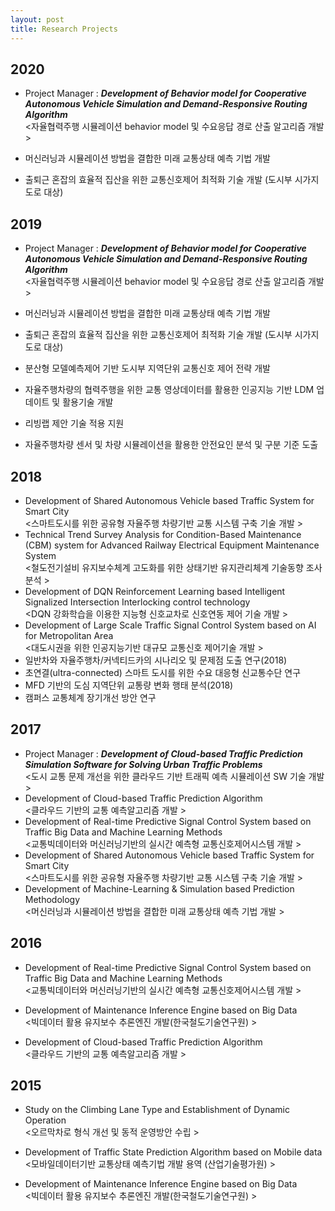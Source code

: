 ```yaml
---
layout: post
title: Research Projects
---
```




## 2020
* Project Manager : ***Development of Behavior model for Cooperative Autonomous Vehicle Simulation and Demand-Responsive Routing Algorithm*** <br> 
<자율협력주행 시뮬레이션 behavior model 및 수요응답 경로 산출 알고리즘 개발>
* 머신러닝과 시뮬레이션 방법을 결합한 미래 교통상태 예측 기법 개발

* 출퇴근 혼잡의 효율적 집산을 위한 교통신호제어 최적화 기술 개발 (도시부 시가지 도로 대상)


## 2019
* Project Manager : ***Development of Behavior model for Cooperative Autonomous Vehicle Simulation and Demand-Responsive Routing Algorithm*** <br> 
<자율협력주행 시뮬레이션 behavior model 및 수요응답 경로 산출 알고리즘 개발>
* 머신러닝과 시뮬레이션 방법을 결합한 미래 교통상태 예측 기법 개발

* 출퇴근 혼잡의 효율적 집산을 위한 교통신호제어 최적화 기술 개발 (도시부 시가지 도로 대상)
* 분산형 모델예측제어 기반 도시부 지역단위 교통신호 제어 전략 개발
* 자율주행차량의 협력주행을 위한 교통 영상데이터를 활용한 인공지능 기반 LDM 업데이트 및 활용기술 개발
* 리빙랩 제안 기술 적용 지원
* 자율주행차량 센서 및 차량 시뮬레이션을 활용한 안전요인 분석 및 구분 기준 도출

## 2018
* Development of Shared Autonomous Vehicle based Traffic System for Smart City <br> <스마트도시를 위한 공유형 자율주행 차량기반 교통 시스템 구축 기술 개발 >
* Technical Trend Survey Analysis for Condition-Based Maintenance (CBM) system for Advanced Railway Electrical Equipment Maintenance System <br> <철도전기설비 유지보수체계 고도화를 위한 상태기반 유지관리체계 기술동향 조사 분석 >
* Development of DQN Reinforcement Learning based Intelligent Signalized Intersection Interlocking control technology <br> <DQN 강화학습을 이용한 지능형 신호교차로 신호연동 제어 기술 개발 >
* Development of Large Scale Traffic Signal Control System based on AI for Metropolitan Area <br> <대도시권을 위한 인공지능기반 대규모 교통신호 제어기술 개발 >
* 일반차와 자율주행차/커넥티드카의 시나리오 및 문제점 도출 연구(2018)
* 초연결(ultra-connected) 스마트 도시를 위한 수요 대응형 신교통수단 연구
* MFD 기반의 도심 지역단위 교통량 변화 행태 분석(2018)
* 캠퍼스 교통체계 장기개선 방안 연구

## 2017
* Project Manager : ***Development of Cloud-based Traffic Prediction Simulation Software for Solving Urban Traffic Problems*** <br> <도시 교통 문제 개선을 위한 클라우드 기반 트래픽 예측 시뮬레이션 SW 기술 개발 >
* Development of Cloud-based Traffic Prediction Algorithm <br> <클라우드 기반의 교통 예측알고리즘 개발 >
* Development of Real-time Predictive Signal Control System based on Traffic Big Data and Machine Learning Methods <br> <교통빅데이터와 머신러닝기반의 실시간 예측형 교통신호제어시스템 개발 >
* Development of Shared Autonomous Vehicle based Traffic System for Smart City <br> <스마트도시를 위한 공유형 자율주행 차량기반 교통 시스템 구축 기술 개발 >
* Development of Machine-Learning & Simulation based Prediction Methodology <br> <머신러닝과 시뮬레이션 방법을 결합한 미래 교통상태 예측 기법 개발 >

## 2016
* Development of Real-time Predictive Signal Control System based on Traffic Big Data and Machine Learning Methods <br> <교통빅데이터와 머신러닝기반의 실시간 예측형 교통신호제어시스템 개발 >

* Development of Maintenance Inference Engine based on Big Data <br> <빅데이터 활용 유지보수 추론엔진 개발(한국철도기술연구원) >
* Development of Cloud-based Traffic Prediction Algorithm <br> <클라우드 기반의 교통 예측알고리즘 개발 >

## 2015
* Study on the Climbing Lane Type and Establishment of Dynamic Operation <br> <오르막차로 형식 개선 및 동적 운영방안 수립 >

* Development of Traffic State Prediction Algorithm based on Mobile data <br> <모바일데이터기반 교통상태 예측기법 개발 용역 (산업기술평가원) >
* Development of Maintenance Inference Engine based on Big Data <br> <빅데이터 활용 유지보수 추론엔진 개발(한국철도기술연구원) >









